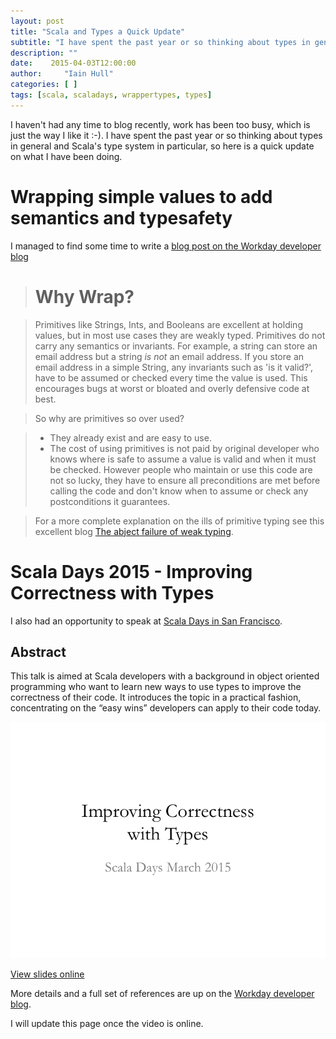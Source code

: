 ```yaml
---
layout: post
title: "Scala and Types a Quick Update"
subtitle: "I have spent the past year or so thinking about types in general and Scala's type system in particular, so here is a quick update on what I have been doing."
description: ""
date:    2015-04-03T12:00:00
author:     "Iain Hull"
categories: [ ]
tags: [scala, scaladays, wrappertypes, types]
---
```


I haven't had any time to blog recently, work has been too busy, which is just the way I like it :-).  I have spent the past year or so thinking about types in general and Scala's type system in particular, so here is a quick update on what I have been doing.

# Wrapping simple values to add semantics and typesafety

I managed to find some time to write a [blog post on the Workday developer blog](http://workday.github.io/scala/2015/02/05/scala-typesafe-wrappers/)

> # Why Wrap?

> Primitives like Strings, Ints, and Booleans are excellent at holding values, but in most use cases they are weakly typed. Primitives do not carry any semantics or invariants. For example, a string can store an email address but a string _is not_ an email address. If you store an email address in a simple String, any invariants such as 'is it valid?', have to be assumed or checked every time the value is used. This encourages bugs at worst or bloated and overly defensive code at best.

> So why are primitives so over used?

> * They already exist and are easy to use.
> * The cost of using primitives is not paid by original developer who knows where is safe to assume a value is valid and when it must be checked.  However people who maintain or use this code are not so lucky, they have to ensure all preconditions are met before calling the code and don't know when to assume or check any postconditions it guarantees.  

> For a more complete explanation on the ills of primitive typing see this excellent blog [The abject failure of weak typing](http://techblog.realestate.com.au/the-abject-failure-of-weak-typing/).

# Scala Days 2015 - Improving Correctness with Types

I also had an opportunity to speak at [Scala Days in San Francisco](http://event.scaladays.org/scaladays-sanfran-2015#!#schedulePopupExtras-6553).

## Abstract

This talk is aimed at Scala developers with a background in object oriented programming who want to learn new ways to use types to improve the correctness of their code. It introduces the topic in a practical fashion, concentrating on the “easy wins” developers can apply to their code today.

![Slides](/assets/scala-days-improving-correctness-with-types/thumbnail.png)

[View slides online](http://www.slideshare.net/IainHull/improving-correctness-with-types)

More details and a full set of references are up on the [Workday developer blog](http://workday.github.io/2015/03/17/scala-days-improving-correctness-with-types/).

I will update this page once the video is online.